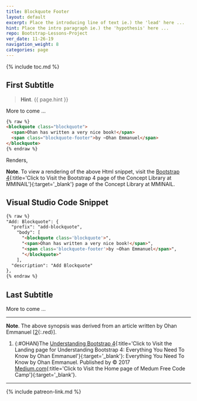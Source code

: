 ```yaml
---
title: Blockquote Footer
layout: default
excerpt: Place the introducing line of text ie.) the 'lead' here ...
hint: Place the intro paragraph ie.) the 'hypothesis' here ...
repo: Bootstrap-Lessons-Project
ver_date: 11-26-19
navigation_weight: 8
categories: page
---
```

{% include toc.md %}

## First Subtitle

> **Hint**. {{ page.hint }}

More to come ...

```html
{% raw %}
<blockquote class="blockquote">
  <span>Ohan has written a very nice book!</span>
  <span class="blockquote-footer">by ~Ohan Emmanuel</span>
</blockquote>
{% endraw %}
```

Renders,

**Note**. To view a rendering of the above Html snippet, visit the [Bootstrap 4](https://mminail.github.io/Bootstrap/Bootstrap-4.htm){:title='Click to Visit the Bootstrap 4 page of the Concept Library at MMINAIL'}{:target='_blank'} page of the Concept Library at MMINAIL.

## Visual Studio Code Snippet

```html
{% raw %}
"Add: Blockquote": {
  "prefix": "add-blockquote",
    "body": [
      "<blockquote class='blockquote'>",
      "<span>Ohan has written a very nice book!</span>",
      "<span class='blockquote-footer'>by ~Ohan Emmanuel</span>",
      "</blockquote>"
    ],
  "description": "Add Blockquote"
},
{% endraw %}
```

## Last Subtitle

More to come ...

***

**Note**. The above synopsis was derived from an article written by Ohan Emmanuel [[2](#OHAN){:.red}].

1. {:#OHAN}The [Understanding Bootstrap 4](https://medium.freecodecamp.org/bootstrap-4-everything-you-need-to-know-c750991f6784){:title='Click to Visit the Landing page for Understanding Bootstrap 4: Everything You Need To Know by Ohan Emmanuel'}{:target='_blank'}: Everything You Need To Know by Ohan Emmanuel. Published by © 2017 [Medium.com](https://medium.freecodecamp.org/){:title='Click to Visit the Home page of Medum Free Code Camp'}{:target='_blank'}.

***

{% include patreon-link.md %}
